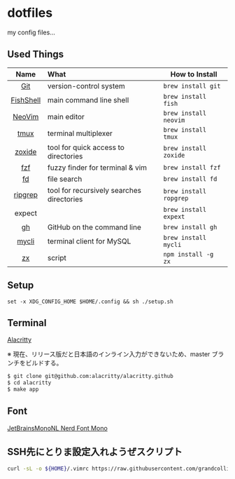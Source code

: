 # dotfiles

my config files...

## Used Things

|                         Name                          | What                                      | How to Install         |
| :---------------------------------------------------: | :---------------------------------------- | ---------------------- |
|           [Git](https://github.com/git/git)           | version-control system                    | `brew install git`     |
| [FishShell](https://github.com/fish-shell/fish-shell) | main command line shell                   | `brew install fish`    |
|      [NeoVim](https://github.com/neovim/neovim)       | main editor                               | `brew install neovim`  |
|         [tmux](https://github.com/tmux/tmux)          | terminal multiplexer                      | `brew install tmux`    |
|    [zoxide](https://github.com/ajeetdsouza/zoxide)    | tool for quick access to directories      | `brew install zoxide`  |
|        [fzf](https://github.com/junegunn/fzf)         | fuzzy finder for terminal & vim           | `brew install fzf`     |
|          [fd](https://github.com/sharkdp/fd)          | file search                               | `brew install fd`      |
|   [ripgrep](https://github.com/BurntSushi/ripgrep)    | tool for recursively searches directories | `brew install ropgrep` |
|                        expect                         |                                           | `brew install expext`  |
|           [gh](https://github.com/cli/cli)            | GitHub on the command line                | `brew install gh`      |
|        [mycli](https://github.com/dbcli/mycli)        | terminal client for MySQL                 | `brew install mycli`   |
|          [zx](https://github.com/google/zx)           | script                                    | `npm install -g zx`    |

## Setup

```fish
set -x XDG_CONFIG_HOME $HOME/.config && sh ./setup.sh
```

## Terminal

[Alacritty](https://github.com/alacritty/alacritty)

※ 現在、リリース版だと日本語のインライン入力ができないため、master ブランチをビルドする。

```bash
$ git clone git@github.com:alacritty/alacritty.github
$ cd alacritty
$ make app
```

## Font

[JetBrainsMonoNL Nerd Font Mono](https://github.com/ryanoasis/nerd-fonts/tree/master/patched-fonts/JetBrainsMono/NoLigatures)

<!-- [JetBrains Mono NL](https://www.jetbrains.com/lp/mono/) -->
<!-- [Ricty Diminished with icons](https://github.com/iij/fontmerger/tree/master/sample) -->

## SSH先にとりま設定入れようぜスクリプト

```bash
curl -sL -o ${HOME}/.vimrc https://raw.githubusercontent.com/grandcolline/dotfiles/main/vimrc

```
